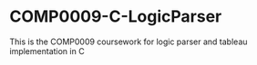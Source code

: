 # COMP0009-C-LogicParser
This is the COMP0009 coursework for logic parser and tableau implementation in C
